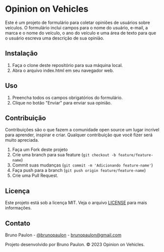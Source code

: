# Opinion on Vehicles

Este é um projeto de formulário para coletar opiniões de usuários sobre veículos. O formulário inclui campos para o nome do usuário, e-mail, a marca e o nome do veículo, o ano do veículo e uma área de texto para que o usuário escreva uma descrição de sua opinião.

## Instalação

1. Faça o clone deste repositório para sua máquina local.
2. Abra o arquivo index.html em seu navegador web.

## Uso

1. Preencha todos os campos obrigatórios do formulário.
2. Clique no botão "Enviar" para enviar sua opinião.

## Contribuição

Contribuições são o que fazem a comunidade open source um lugar incrível para aprender, inspirar e criar. Qualquer contribuição que você fizer será muito apreciada.

1. Faça um Fork deste projeto
2. Crie uma branch para sua feature (`git checkout -b feature/feature-name`)
3. Commit suas mudanças (`git commit -m 'Adicionando feature-name'`)
4. Faça push para a branch (`git push origin feature/feature-name`)
5. Crie uma Pull Request.

## Licença

Este projeto está sob a licença MIT. Veja o arquivo [LICENSE](LICENSE.txt) para mais informações.

## Contato

Bruno Paulon - [@brunopaulon](https://github.com/brunopaulon) - brunopaulon@gmail.com

Projeto desenvolvido por Bruno Paulon. &copy; 2023 Opinion on Vehicles.
